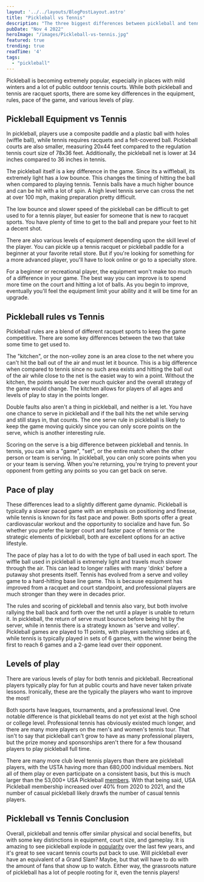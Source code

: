 ```yaml
---
layout: '../../layouts/BlogPostLayout.astro'
title: "Pickleball vs Tennis"
description: "The three biggest differences between pickleball and tennis."
pubDate: "Nov 4 2022"
heroImage: "/images/Pickleball-vs-tennis.jpg"
featured: true
trending: true
readTime: '4'
tags: 
  - "pickleball"
---
```


Pickleball is becoming extremely popular, especially in places with mild winters and a lot of public outdoor tennis courts. While both pickleball and tennis are racquet sports, there are some key differences in the equipment, rules, pace of the game, and various levels of play.

## Pickleball Equipment vs Tennis
In pickleball, players use a composite paddle and a plastic ball with holes (wiffle ball), while tennis requires racquets and a felt-covered ball. Pickleball courts are also smaller, measuring 20x44 feet compared to the regulation tennis court size of 78x36 feet. Additionally, the pickleball net is lower at 34 inches compared to 36 inches in tennis.

The pickleball itself is a key difference in the game. Since its a wiffleball, its extremely light has a low bounce. This changes the timing of hitting the ball when compared to playing tennis. Tennis balls have a much higher bounce and can be hit with a lot of spin. A high level tennis serve can cross the net at over 100 mph, making preparation pretty difficult. 

The low bounce and slower speed of the pickleball can be difficult to get used to for a tennis player, but easier for someone that is new to racquet sports. You have plenty of time to get to the ball and prepare your feet to hit a decent shot.

There are also various levels of equipment depending upon the skill level of the player. You can pickle up a tennis racquet or pickleball paddle for a beginner at your favorite retail store. But if you're looking for something for a more advanced player, you'll have to look online or go to a specialty store.

For a beginner or recreational player, the equipment won't make too much of a difference in your game. The best way you can improve is to spend more time on the court and hitting a lot of balls. As you begin to improve, eventually you'll feel the equipment limit your ability and it will be time for an upgrade.


## Pickleball rules vs Tennis

Pickleball rules are a blend of different racquet sports to keep the game competitive. There are some key differences between the two that take some time to get used to.

The "kitchen", or the non-volley zone is an area close to the net where you can't hit the ball out of the air and must let it bounce. This is a big difference when compared to tennis since no such area exists and hitting the ball out of the air while close to the net is the easiet way to win a point. Without the kitchen, the points would be over much quicker and the overall strategy of the game would change. The kitchen allows for players of all ages and levels of play to stay in the points longer.

Double faults also aren't a thing in pickleball, and neither is a let. You have one chance to serve in pickleball and if the ball hits the net while serving and still stays in, that counts. The one serve rule in pickleball is likely to keep the game moving quickly since you can only score points on the serve, which is another interesting rule.

Scoring on the serve is a big difference between pickleball and tennis. In tennis, you can win a "game", "set", or the entire match when the other person or team is serving. In pickleball, you can only score points when you or your team is serving. When you're returning, you're trying to prevent your opponent from getting any points so you can get back on serve.


## Pace of play

These differences lead to a slightly different game dynamic. Pickleball is typically a slower paced game with an emphasis on positioning and finesse, while tennis is known for its fast pace and power. Both sports offer a great cardiovascular workout and the opportunity to socialize and have fun. So whether you prefer the larger court and faster pace of tennis or the strategic elements of pickleball, both are excellent options for an active lifestyle.

The pace of play has a lot to do with the type of ball used in each sport. The wiffle ball used in pickleball is extremely light and travels much slower through the air. This can lead to longer rallies with many 'dinks' before a putaway shot presents itself. Tennis has evolved from a serve and volley game to a hard-hitting base line game. This is because equipment has improved from a racquet and court standpoint, and professional players are much stronger than they were in decades prior.

The rules  and scoring of pickleball and tennis also vary, but both involve rallying the ball back and forth over the net until a player is unable to return it. In pickleball, the return of serve must bounce before being hit by the server, while in tennis there is a strategy known as 'serve and volley'. Pickleball games are played to 11 points, with players switching sides at 6, while tennis is typically played in sets of 6 games, with the winner being the first to reach 6 games and a 2-game lead over their opponent.

## Levels of play

There are various levels of play for both tennis and pickleball. Recreational players typically play for fun at public courts and have never taken private lessons. Ironically, these are the typically the players who want to improve the most!

Both sports have leagues, tournaments, and a professional level. One notable difference is that pickleball teams do not yet exist at the high school or college level. Professional tennis has obviously existed much longer, and there are many more players on the men's and women's tennis tour. That isn't to say that pickleball can't grow to have as many professional players, but the prize money and sponsorships aren't there for a few thousand players to play pickleball full time.

There are many more club level tennis players than there are pickleball players, with the USTA having more than 680,000 individual members. Not all of them play or even participate on a consistent basis, but this is much larger than the 53,000+ USA Pickleball <a href="https://usapickleball.org/about-us/organizational-docs/pickleball-fact-sheet/">members</a>. With that being said, USA Pickleball membership increased over 40% from 2020 to 2021, and the number of casual pickleball likely drawfs the number of casual tennis players.


## Pickleball vs Tennis Conclusion

Overall, pickleball and tennis offer similar physical and social benefits, but with some key distinctions in equipment, court size, and gameplay. It is amazing to see pickleball explode in <a href="/blog/why-is-pickleball-exploding-in-popularity">popularity</a> over the last few years, and it's great to see vacant tennis courts put back to use. Will pickleball ever have an equivalent of a Grand Slam? Maybe, but that will have to do with the amount of fans that show up to watch. Either way, the grassroots nature of pickleball has a lot of people rooting for it, even the tennis players!
